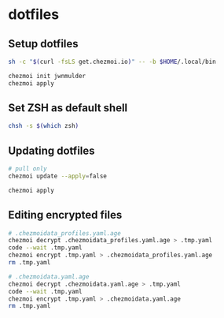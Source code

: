 # dotfiles

## Setup dotfiles

```bash
sh -c "$(curl -fsLS get.chezmoi.io)" -- -b $HOME/.local/bin

chezmoi init jwnmulder
chezmoi apply
```

## Set ZSH as default shell

```bash
chsh -s $(which zsh)
```

## Updating dotfiles

```bash
# pull only
chezmoi update --apply=false

chezmoi apply
```

## Editing encrypted files

```bash
# .chezmoidata_profiles.yaml.age
chezmoi decrypt .chezmoidata_profiles.yaml.age > .tmp.yaml
code --wait .tmp.yaml
chezmoi encrypt .tmp.yaml > .chezmoidata_profiles.yaml.age
rm .tmp.yaml

# .chezmoidata.yaml.age
chezmoi decrypt .chezmoidata.yaml.age > .tmp.yaml
code --wait .tmp.yaml
chezmoi encrypt .tmp.yaml > .chezmoidata.yaml.age
rm .tmp.yaml
```
